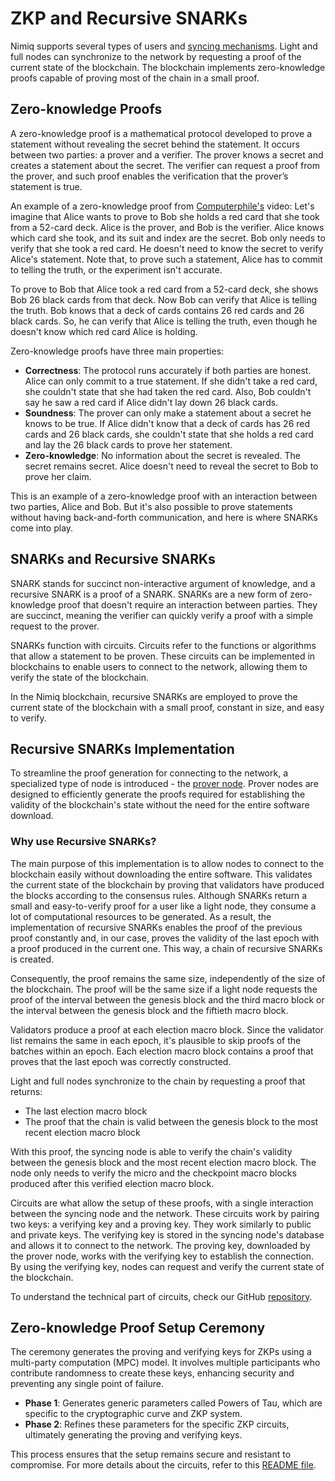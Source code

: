 # ZKP and Recursive SNARKs

Nimiq supports several types of users and [syncing mechanisms](/protocol/node-sync/). Light and full nodes can synchronize to the network by requesting a proof of the current state of the blockchain. The blockchain implements zero-knowledge proofs capable of proving most of the chain in a small proof.

## Zero-knowledge Proofs

A zero-knowledge proof is a mathematical protocol developed to prove a statement without revealing the secret behind the statement. It occurs between two parties: a prover and a verifier. The prover knows a secret and creates a statement about the secret. The verifier can request a proof from the prover, and such proof enables the verification that the prover’s statement is true.

An example of a zero-knowledge proof from [Computerphile's](https://www.youtube.com/watch?v=HUs1bH85X9I) video: Let's imagine that Alice wants to prove to Bob she holds a red card that she took from a 52-card deck. Alice is the prover, and Bob is the verifier. Alice knows which card she took, and its suit and index are the secret. Bob only needs to verify that she took a red card. He doesn't need to know the secret to verify Alice's statement. Note that, to prove such a statement, Alice has to commit to telling the truth, or the experiment isn't accurate.

To prove to Bob that Alice took a red card from a 52-card deck, she shows Bob 26 black cards from that deck. Now Bob can verify that Alice is telling the truth. Bob knows that a deck of cards contains 26 red cards and 26 black cards. So, he can verify that Alice is telling the truth, even though he doesn't know which red card Alice is holding.

Zero-knowledge proofs have three main properties:

- **Correctness**: The protocol runs accurately if both parties are honest. Alice can only commit to a true statement. If she didn't take a red card, she couldn't state that she had taken the red card. Also, Bob couldn't say he saw a red card if Alice didn't lay down 26 black cards.
- **Soundness**: The prover can only make a statement about a secret he knows to be true. If Alice didn't know that a deck of cards has 26 red cards and 26 black cards, she couldn't state that she holds a red card and lay the 26 black cards to prove her statement.
- **Zero-knowledge**: No information about the secret is revealed. The secret remains secret. Alice doesn't need to reveal the secret to Bob to prove her claim.

This is an example of a zero-knowledge proof with an interaction between two parties, Alice and Bob. But it's also possible to prove statements without having back-and-forth communication, and here is where SNARKs come into play.

## SNARKs and Recursive SNARKs

SNARK stands for succinct non-interactive argument of knowledge, and a recursive SNARK is a proof of a SNARK. SNARKs are a new form of zero-knowledge proof that doesn't require an interaction between parties. They are succinct, meaning the verifier can quickly verify a proof with a simple request to the prover.

SNARKs function with circuits. Circuits refer to the functions or algorithms that allow a statement to be proven. These circuits can be implemented in blockchains to enable users to connect to the network, allowing them to verify the state of the blockchain.

In the Nimiq blockchain, recursive SNARKs are employed to prove the current state of the blockchain with a small proof, constant in size, and easy to verify.

## Recursive SNARKs Implementation

To streamline the proof generation for connecting to the network, a specialized type of node is introduced - the [prover node](/protocol/zkp/prover-node). Prover nodes are designed to efficiently generate the proofs required for establishing the validity of the blockchain's state without the need for the entire software download.

### Why use Recursive SNARKs?

The main purpose of this implementation is to allow nodes to connect to the blockchain easily without downloading the entire software. This validates the current state of the blockchain by proving that validators have produced the blocks according to the consensus rules.
Although SNARKs return a small and easy-to-verify proof for a user like a light node, they consume a lot of computational resources to be generated. As a result, the implementation of recursive SNARKs enables the proof of the previous proof constantly and, in our case, proves the validity of the last epoch with a proof produced in the current one. This way, a chain of recursive SNARKs is created.

Consequently, the proof remains the same size, independently of the size of the blockchain. The proof will be the same size if a light node requests the proof of the interval between the genesis block and the third macro block or the interval between the genesis block and the fiftieth macro block.

Validators produce a proof at each election macro block. Since the validator list remains the same in each epoch, it's plausible to skip proofs of the batches within an epoch. Each election macro block contains a proof that proves that the last epoch was correctly constructed.

Light and full nodes synchronize to the chain by requesting a proof that returns:

- The last election macro block
- The proof that the chain is valid between the genesis block to the most recent election macro block

With this proof, the syncing node is able to verify the chain's validity between the genesis block and the most recent election macro block. The node only needs to verify the micro and the checkpoint macro blocks produced after this verified election macro block.

Circuits are what allow the setup of these proofs, with a single interaction between the syncing node and the network. These circuits work by pairing two keys: a verifying key and a proving key. They work similarly to public and private keys. The verifying key is stored in the syncing node's database and allows it to connect to the network. The proving key, downloaded by the prover node, works with the verifying key to establish the connection. By using the verifying key, nodes can request and verify the current state of the blockchain.

To understand the technical part of circuits, check our GitHub [repository](https://github.com/nimiq/core-rs-albatross/tree/albatross/zkp-circuits).

## Zero-knowledge Proof Setup Ceremony

The ceremony generates the proving and verifying keys for ZKPs using a multi-party computation (MPC) model. It involves multiple participants who contribute randomness to create these keys, enhancing security and preventing any single point of failure.

- **Phase 1**: Generates generic parameters called Powers of Tau, which are specific to the cryptographic curve and ZKP system.
- **Phase 2**: Refines these parameters for the specific ZKP circuits, ultimately generating the proving and verifying keys.

This process ensures that the setup remains secure and resistant to compromise. For more details about the circuits, refer to this [README file](https://github.com/nimiq/core-rs-albatross/blob/albatross/zkp-circuits/README.md).
